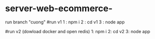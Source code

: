 # server-web-ecommerce-

run branch "cuong"
#run v1
1 : npm i
2 : cd v1 
3 : node app

#run v2 (dowload docker and open redis)
1: npm i
2: cd v2
3: node app
